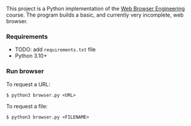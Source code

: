 This project is a Python implementation of the [Web Browser Engineering](http://browser.engineering) course. The program builds a basic, and currently very incomplete, web browser.

### Requirements

* TODO: add `requirements.txt` file
* Python 3.10+

### Run browser

To request a URL:

```
$ python3 browser.py <URL>
```

To request a file:
```
$ python3 browser.py <FILENAME>
```
